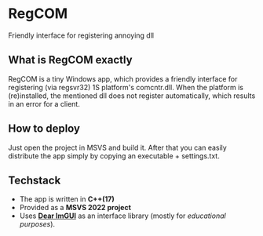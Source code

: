 # RegCOM
Friendly interface for registering annoying dll

## What is RegCOM exactly
RegCOM is a tiny Windows app, which provides a friendly interface for registering (via regsvr32) 1S platform's comcntr.dll. When the platform is (re)installed,
the mentioned dll does not register automatically, which results in an error for a client.

## How to deploy
Just open the project in MSVS and build it. After that you can easily distribute the app simply by copying an executable + settings.txt.

## Techstack
- The app is written in **C++(17)**
- Provided as a **MSVS 2022 project**
- Uses [**Dear ImGUI**](https://github.com/ocornut/imgui) as an interface library (mostly for _educational purposes_).
